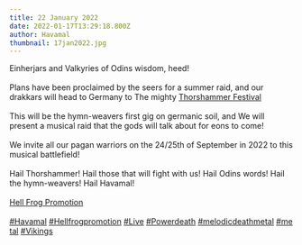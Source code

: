 ```yaml
---
title: 22 January 2022
date: 2022-01-17T13:29:18.800Z
author: Havamal
thumbnail: 17jan2022.jpg
---
```

Einherjars and Valkyries of Odins wisdom, heed!\
\
Plans have been proclaimed by the seers for a summer raid, and our drakkars will head to Germany to The mighty [Thorshammer Festival](https://www.facebook.com/Thorshammer-Festival-100116188006321/?__cft__[0]=AZW1NHCpMgctaFIpBkUAi34QKIMNCZIm6b1QgZwRwU5_3PziFks46FsBXbL4ow3sUwzW4gl5vc5EhUZ19b_2ECdVOEtKJMXihRWiaLsLQnoTpu85GuX-eKpJqEbQSQmeZ2dKATIJWw4peIDyjeDMZKKHMJ1FmVUxmozCdIWHxJJJEG0F_xFPhFvhRhDfhPkap1o&__tn__=kK*F)\
\
This will be the hymn-weavers first gig on germanic soil, and We will present a musical raid that the gods will talk about for eons to come!\
\
We invite all our pagan warriors on the 24/25th of September in 2022 to this musical battlefield!\
\
Hail Thorshammer! Hail those that will fight with us! Hail Odins words! Hail the hymn-weavers! Hail Havamal!\
\
[Hell Frog Promotion](https://www.facebook.com/HellFrogPromotion/?__cft__[0]=AZW1NHCpMgctaFIpBkUAi34QKIMNCZIm6b1QgZwRwU5_3PziFks46FsBXbL4ow3sUwzW4gl5vc5EhUZ19b_2ECdVOEtKJMXihRWiaLsLQnoTpu85GuX-eKpJqEbQSQmeZ2dKATIJWw4peIDyjeDMZKKHMJ1FmVUxmozCdIWHxJJJEG0F_xFPhFvhRhDfhPkap1o&__tn__=kK*F)\
\
[\#Havamal](https://www.facebook.com/hashtag/havamal?__eep__=6&__cft__[0]=AZW1NHCpMgctaFIpBkUAi34QKIMNCZIm6b1QgZwRwU5_3PziFks46FsBXbL4ow3sUwzW4gl5vc5EhUZ19b_2ECdVOEtKJMXihRWiaLsLQnoTpu85GuX-eKpJqEbQSQmeZ2dKATIJWw4peIDyjeDMZKKHMJ1FmVUxmozCdIWHxJJJEG0F_xFPhFvhRhDfhPkap1o&__tn__=*NK*F) [\#Hellfrogpromotion](https://www.facebook.com/hashtag/hellfrogpromotion?__eep__=6&__cft__[0]=AZW1NHCpMgctaFIpBkUAi34QKIMNCZIm6b1QgZwRwU5_3PziFks46FsBXbL4ow3sUwzW4gl5vc5EhUZ19b_2ECdVOEtKJMXihRWiaLsLQnoTpu85GuX-eKpJqEbQSQmeZ2dKATIJWw4peIDyjeDMZKKHMJ1FmVUxmozCdIWHxJJJEG0F_xFPhFvhRhDfhPkap1o&__tn__=*NK*F) [\#Live](https://www.facebook.com/hashtag/live?__eep__=6&__cft__[0]=AZW1NHCpMgctaFIpBkUAi34QKIMNCZIm6b1QgZwRwU5_3PziFks46FsBXbL4ow3sUwzW4gl5vc5EhUZ19b_2ECdVOEtKJMXihRWiaLsLQnoTpu85GuX-eKpJqEbQSQmeZ2dKATIJWw4peIDyjeDMZKKHMJ1FmVUxmozCdIWHxJJJEG0F_xFPhFvhRhDfhPkap1o&__tn__=*NK*F) [\#Powerdeath](https://www.facebook.com/hashtag/powerdeath?__eep__=6&__cft__[0]=AZW1NHCpMgctaFIpBkUAi34QKIMNCZIm6b1QgZwRwU5_3PziFks46FsBXbL4ow3sUwzW4gl5vc5EhUZ19b_2ECdVOEtKJMXihRWiaLsLQnoTpu85GuX-eKpJqEbQSQmeZ2dKATIJWw4peIDyjeDMZKKHMJ1FmVUxmozCdIWHxJJJEG0F_xFPhFvhRhDfhPkap1o&__tn__=*NK*F) [\#melodicdeathmetal](https://www.facebook.com/hashtag/melodicdeathmetal?__eep__=6&__cft__[0]=AZW1NHCpMgctaFIpBkUAi34QKIMNCZIm6b1QgZwRwU5_3PziFks46FsBXbL4ow3sUwzW4gl5vc5EhUZ19b_2ECdVOEtKJMXihRWiaLsLQnoTpu85GuX-eKpJqEbQSQmeZ2dKATIJWw4peIDyjeDMZKKHMJ1FmVUxmozCdIWHxJJJEG0F_xFPhFvhRhDfhPkap1o&__tn__=*NK*F) [\#metal](https://www.facebook.com/hashtag/metal?__eep__=6&__cft__[0]=AZW1NHCpMgctaFIpBkUAi34QKIMNCZIm6b1QgZwRwU5_3PziFks46FsBXbL4ow3sUwzW4gl5vc5EhUZ19b_2ECdVOEtKJMXihRWiaLsLQnoTpu85GuX-eKpJqEbQSQmeZ2dKATIJWw4peIDyjeDMZKKHMJ1FmVUxmozCdIWHxJJJEG0F_xFPhFvhRhDfhPkap1o&__tn__=*NK*F) [\#Vikings](https://www.facebook.com/hashtag/vikings?__eep__=6&__cft__[0]=AZW1NHCpMgctaFIpBkUAi34QKIMNCZIm6b1QgZwRwU5_3PziFks46FsBXbL4ow3sUwzW4gl5vc5EhUZ19b_2ECdVOEtKJMXihRWiaLsLQnoTpu85GuX-eKpJqEbQSQmeZ2dKATIJWw4peIDyjeDMZKKHMJ1FmVUxmozCdIWHxJJJEG0F_xFPhFvhRhDfhPkap1o&__tn__=*NK*F)